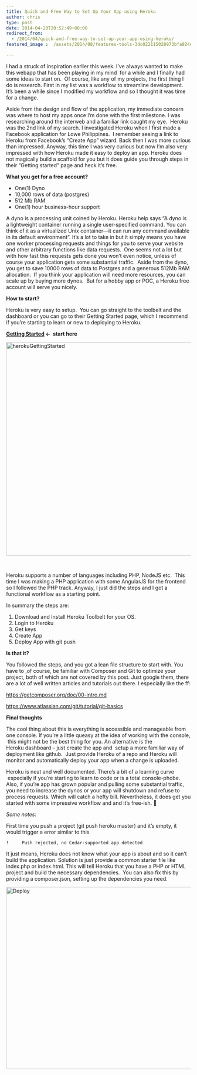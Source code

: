 ```yaml
---
title: Quick and Free Way to Set Up Your App using Heroku
author: chris
type: post
date: 2014-04-20T20:52:49+00:00
redirect_from: 
  - /2014/04/quick-and-free-way-to-set-up-your-app-using-heroku/
featured_image :  /assets/2014/08/features-tools-3dc022115028973bfa824eb354f1d87c.png

---
```

I had a struck of inspiration earlier this week. I&#8217;ve always wanted to make this webapp that has been playing in my mind  for a while and I finally had some ideas to start on.  Of course, like any of my projects, the first thing I do is research. <!--more-->First in my list was a workflow to streamline development. It&#8217;s been a while since I modified my workflow and so I thought it was time for a change.

Aside from the design and flow of the application, my immediate concern was where to host my apps once I&#8217;m done with the first milestone. I was researching around the interweb and a familiar link caught my eye.  Heroku was the 2nd link of my search. I investigated Heroku when I first made a Facebook application for Lowe Philippines.  I remember seeing a link to Heroku from Facebook&#8217;s &#8220;Create App&#8221; wizard. Back then I was more curious than impressed. Anyway, this time I was very curious but now I&#8217;m also very impressed with how Heroku made it easy to deploy an app. Heroku does not magically build a scaffold for you but it does guide you through steps in their &#8220;Getting started&#8221; page and heck it&#8217;s free.  


**What you get for a free account?**

  * One(1) Dyno
  * 10,000 rows of data (postgres)
  * 512 Mb RAM
  * One(1) hour business-hour support

A dyno is a processing unit coined by Heroku. Heroku help says &#8220;A dyno is a lightweight container running a single user-specified command. You can think of it as a virtualized Unix container—it can run any command available in its default environment&#8221;. It&#8217;s a lot to take in but it simply means you have one worker processing requests and things for you to serve your website and other arbitrary functions like data requests.  One seems not a lot but with how fast this requests gets done you won&#8217;t even notice, unless of course your application gets some substantial traffic.  Aside from the dyno, you get to save 10000 rows of data to Postgres and a generous 512Mb RAM allocation.  If you think your application will need more resources, you can scale up by buying more dynos.  But for a hobby app or POC, a Heroku free account will serve you nicely.

**How to start?**

Heroku is very easy to setup.  You can go straight to the toolbelt and the dashboard or you can go to their Getting Started page, which I recommend if you&#8217;re starting to learn or new to deploying to Heroku.

**[Getting Started][1] <-  start here**

[<img class="aligncenter wp-image-317 size-large" src="http://162.243.23.189/wp-content/uploads/2014/08/herokuGettingStarted-1024x607.png" alt="herokuGettingStarted" width="980" height="580" />][2]

&nbsp;

Heroku supports a number of languages including PHP, NodeJS etc.  This time I was making a PHP application with some AngularJS for the frontend so I followed the PHP track. Anyway, I just did the steps and I got a functional workflow as a starting point.

In summary the steps are:

  1. Download and Install Heroku Toolbelt for your OS.
  2. Login to Heroku
  3. Get keys
  4. Create App
  5. Deploy App with git push

**Is that it?**

You followed the steps, and you got a lean file structure to start with. You have to ,of course, be familiar with Composer and Git to optimize your project, both of which are not covered by this post. Just google them, there are a lot of well written articles and tutorials out there. I especially like the ff:

https://getcomposer.org/doc/00-intro.md

https://www.atlassian.com/git/tutorial/git-basics

**Final thoughts**

The cool thing about this is everything is accessible and manageable from one console. If you&#8217;re a little queasy at the idea of working with the console,  this might not be the best thing for you. An alternative is the Heroku dashboard &#8211; just create the app and  setup a more familiar way of deployment like github.  Just provide Heroku of a repo and Heroku will monitor and automatically deploy your app when a change is uploaded.

Heroku is neat and well documented. There&#8217;s a bit of a learning curve  especially if you&#8217;re starting to learn to code or is a total console-phobe. Also, if you&#8217;re app has grown popular and pulling some substantial traffic, you need to increase the dynos or your app will shutdown and refuse to process requests. Which will catch a hefty bill. Nevertheless, it does get you started with some impressive workflow and and it&#8217;s free-ish. 🙂

_Some notes:_

First time you push a project (git push heroku master) and it&#8217;s empty, it would trigger a error similar to this

`!     Push rejected, no Cedar-supported app detected`

It just means, Heroku does not know what your app is about and so it can&#8217;t build the application. Solution is just provide a common starter file like index.php or index.html. This will tell Heroku that you have a PHP or HTML project and build the necessary dependencies.  You can also fix this by providing a composer.json, setting up the dependencies you need.

[<img class="aligncenter wp-image-318 size-full" src="http://162.243.23.189/wp-content/uploads/2014/08/Screen-Shot-2014-08-28-at-1.35.13-PM.png" alt="Deploy" width="846" height="495" srcset="/assets/2014/08/Screen-Shot-2014-08-28-at-1.35.13-PM.png 846w, /assets/2014/08/Screen-Shot-2014-08-28-at-1.35.13-PM-300x176.png 300w, /assets/2014/08/Screen-Shot-2014-08-28-at-1.35.13-PM-768x449.png 768w" sizes="(max-width: 846px) 100vw, 846px" />][3]

&nbsp;

 [1]: https://devcenter.heroku.com/start "start here to build your heroku app"
 [2]: http://162.243.23.189/wp-content/uploads/2014/08/herokuGettingStarted.png
 [3]: http://162.243.23.189/wp-content/uploads/2014/08/Screen-Shot-2014-08-28-at-1.35.13-PM.png
